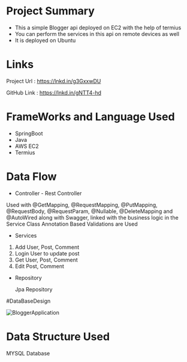 # Project Summary

* This a simple  Blogger api deployed on EC2 with the help of termius
* You can perform the services in this api on remote devices as well
* It is deployed on Ubuntu

# Links
Project Url : https://lnkd.in/g3GxxwDU

GitHub Link : https://lnkd.in/gNTT4-hd

# FrameWorks and Language Used
* SpringBoot
* Java
* AWS EC2
* Termius

# Data Flow
* Controller - Rest Controller

Used with @GetMapping, @RequestMapping, @PutMapping, @RequestBody, @RequestParam, @Nullable, @DeleteMapping and @AutoWired along with Swagger, linked with the business logic in the Service Class
Annotation Based Validations are Used


* Services

1. Add User, Post, Comment
2. Login User to update post
3. Get User, Post, Comment
4. Edit Post, Comment


* Repository

  Jpa Repository
  
#DataBaseDesign

![BloggerApplication](https://user-images.githubusercontent.com/93002372/225376577-6c2971a3-427f-4fb5-a0b8-ae719856bfa1.png)
  
# Data Structure Used

MYSQL Database


